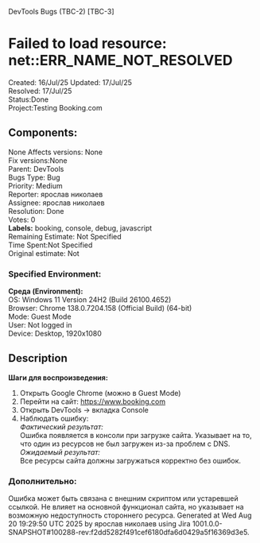 DevTools Bugs (TBC-2) \[TBC-3\] 
# Failed to load resource: net::ERR_NAME_NOT_RESOLVED 
Created: 16/Jul/25 Updated: 17/Jul/25  
Resolved: 17/Jul/25  
Status:Done  
Project:Testing Booking.com
## Components:
None Affects versions: None   
Fix versions:None  
Parent: DevTools   
Bugs Type: Bug   
Priority: Medium   
Reporter: ярослав николаев   
Assignee: ярослав николаев   
Resolution: Done   
Votes: 0  
**Labels:** booking, console, debug, javascript  
Remaining Estimate: Not Specified  
Time Spent:Not Specified  
Original estimate: Not  
### Specified Environment:
**Среда (Environment):**  
OS: Windows 11 Version 24H2 (Build 26100.4652)  
Browser: Chrome 138.0.7204.158 (Official Build) (64-bit)   
Mode: Guest Mode   
User: Not logged in   
Device: Desktop, 1920x1080   
## Description  
**Шаги для воспроизведения:**   
1. Открыть Google Chrome (можно в Guest Mode)  
2. Перейти на сайт: https://www.booking.com  
3. Открыть DevTools → вкладка Console  
4. Наблюдать ошибку:  
   *Фактический результат:*  
Ошибка появляется в консоли при загрузке сайта. Указывает на то, что
один из ресурсов не был загружен из-за проблем с DNS.
   *Ожидаемый результат:*  
   Все ресурсы сайта должны загружаться корректно без ошибок.  
  
### Дополнительно: 
Ошибка может быть связана с внешним скриптом или устаревшей ссылкой. 
Не влияет на основной функционал сайта, но указывает на возможную недоступность стороннего ресурса. 
Generated at Wed Aug 20 19:29:50 UTC 2025 by ярослав николаев using Jira
1001.0.0-SNAPSHOT#100288-rev:f2dd5282f491cef6180dfa6d0429a5f16369d3e5.
